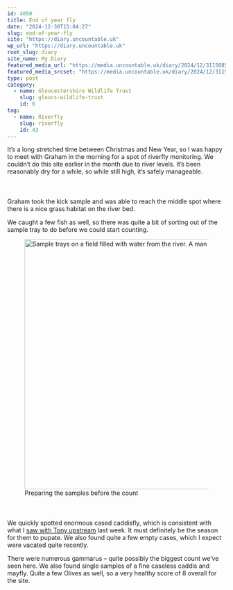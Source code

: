 ```yaml
---
id: 4050
title: End of year fly
date: "2024-12-30T15:04:27"
slug: end-of-year-fly
site: "https://diary.uncountable.uk"
wp_url: "https://diary.uncountable.uk"
root_slug: diary
site_name: My Diary
featured_media_url: "https://media.uncountable.uk/diary/2024/12/31150853/IMG20241230103008.webp"
featured_media_srcset: "https://media.uncountable.uk/diary/2024/12/31150853/IMG20241230103008-300x169.webp 300w, https://media.uncountable.uk/diary/2024/12/31150853/IMG20241230103008-1024x576.webp 1024w, https://media.uncountable.uk/diary/2024/12/31150853/IMG20241230103008-150x150.webp 150w, https://media.uncountable.uk/diary/2024/12/31150853/IMG20241230103008-640x360.webp 640w, https://media.uncountable.uk/diary/2024/12/31150853/IMG20241230103008.webp 2000w"
type: post
category:
  - name: Gloucestershire Wildlife Trust
    slug: gloucs-wildlife-trust
    id: 6
tag:
  - name: Riverfly
    slug: riverfly
    id: 43
---
```



<p>It&#8217;s a long stretched time between Christmas and New Year, so I was happy to meet with Graham in the morning for a spot of riverfly monitoring. We couldn&#8217;t do this site earlier in the month due to river levels. It&#8217;s been reasonably dry for a while, so while still high, it&#8217;s safely manageable.</p>


<style>.kb-row-layout-id4050_ec2284-75 > .kt-row-column-wrap{align-content:start;}:where(.kb-row-layout-id4050_ec2284-75 > .kt-row-column-wrap) > .wp-block-kadence-column{justify-content:start;}.kb-row-layout-id4050_ec2284-75 > .kt-row-column-wrap{column-gap:var(--global-kb-gap-md, 2rem);row-gap:var(--global-kb-gap-md, 2rem);padding-top:var(--global-kb-spacing-sm, 1.5rem);padding-bottom:var(--global-kb-spacing-sm, 1.5rem);grid-template-columns:repeat(2, minmax(0, 1fr));}.kb-row-layout-id4050_ec2284-75 > .kt-row-layout-overlay{opacity:0.30;}@media all and (max-width: 1024px){.kb-row-layout-id4050_ec2284-75 > .kt-row-column-wrap{grid-template-columns:repeat(2, minmax(0, 1fr));}}@media all and (max-width: 767px){.kb-row-layout-id4050_ec2284-75 > .kt-row-column-wrap{grid-template-columns:minmax(0, 1fr);}.kb-row-layout-id4050_ec2284-75 > .kt-row-column-wrap > .wp-block-kadence-column:nth-of-type(1){order:2;}.kb-row-layout-id4050_ec2284-75 > .kt-row-column-wrap > .wp-block-kadence-column:nth-of-type(2){order:1;}.kb-row-layout-id4050_ec2284-75 > .kt-row-column-wrap > .wp-block-kadence-column:nth-of-type(3){order:12;}.kb-row-layout-id4050_ec2284-75 > .kt-row-column-wrap > .wp-block-kadence-column:nth-of-type(4){order:11;}.kb-row-layout-id4050_ec2284-75 > .kt-row-column-wrap > .wp-block-kadence-column:nth-of-type(5){order:22;}.kb-row-layout-id4050_ec2284-75 > .kt-row-column-wrap > .wp-block-kadence-column:nth-of-type(6){order:21;}.kb-row-layout-id4050_ec2284-75 > .kt-row-column-wrap > .wp-block-kadence-column:nth-of-type(7){order:32;}.kb-row-layout-id4050_ec2284-75 > .kt-row-column-wrap > .wp-block-kadence-column:nth-of-type(8){order:31;}}</style><div class="kb-row-layout-wrap kb-row-layout-id4050_ec2284-75 alignnone wp-block-kadence-rowlayout"><div class="kt-row-column-wrap kt-has-2-columns kt-row-layout-equal kt-tab-layout-inherit kt-mobile-layout-row kt-row-valign-top">
<style>.kadence-column4050_8507fb-a8 > .kt-inside-inner-col,.kadence-column4050_8507fb-a8 > .kt-inside-inner-col:before{border-top-left-radius:0px;border-top-right-radius:0px;border-bottom-right-radius:0px;border-bottom-left-radius:0px;}.kadence-column4050_8507fb-a8 > .kt-inside-inner-col{column-gap:var(--global-kb-gap-sm, 1rem);}.kadence-column4050_8507fb-a8 > .kt-inside-inner-col{flex-direction:column;}.kadence-column4050_8507fb-a8 > .kt-inside-inner-col > .aligncenter{width:100%;}.kadence-column4050_8507fb-a8 > .kt-inside-inner-col:before{opacity:0.3;}.kadence-column4050_8507fb-a8{position:relative;}@media all and (max-width: 1024px){.kadence-column4050_8507fb-a8 > .kt-inside-inner-col{flex-direction:column;justify-content:center;}}@media all and (max-width: 767px){.kadence-column4050_8507fb-a8 > .kt-inside-inner-col{flex-direction:column;justify-content:center;}}</style>
<div class="wp-block-kadence-column kadence-column4050_8507fb-a8"><div class="kt-inside-inner-col">
<p>Graham took the kick sample and was able to reach the middle spot where there is a nice grass habitat on the river bed.</p>



<p>We caught a few fish as well, so there was quite a bit of sorting out of the sample tray to do before we could start counting.</p>
</div></div>


<style>.kadence-column4050_32c6b4-6b > .kt-inside-inner-col,.kadence-column4050_32c6b4-6b > .kt-inside-inner-col:before{border-top-left-radius:0px;border-top-right-radius:0px;border-bottom-right-radius:0px;border-bottom-left-radius:0px;}.kadence-column4050_32c6b4-6b > .kt-inside-inner-col{column-gap:var(--global-kb-gap-sm, 1rem);}.kadence-column4050_32c6b4-6b > .kt-inside-inner-col{flex-direction:column;}.kadence-column4050_32c6b4-6b > .kt-inside-inner-col > .aligncenter{width:100%;}.kadence-column4050_32c6b4-6b > .kt-inside-inner-col:before{opacity:0.3;}.kadence-column4050_32c6b4-6b{position:relative;}@media all and (max-width: 1024px){.kadence-column4050_32c6b4-6b > .kt-inside-inner-col{flex-direction:column;justify-content:center;}}@media all and (max-width: 767px){.kadence-column4050_32c6b4-6b > .kt-inside-inner-col{flex-direction:column;justify-content:center;}}</style>
<div class="wp-block-kadence-column kadence-column4050_32c6b4-6b"><div class="kt-inside-inner-col">
<figure class="wp-block-image size-large"><img loading="lazy" decoding="async" width="1024" height="576" src="https://media.uncountable.uk/diary/2024/12/31150852/IMG20241230103004-1024x576.webp" alt="Sample trays on a field filled with water from the river. A man picking out weeds from them" class="wp-image-4052" srcset="https://media.uncountable.uk/diary/2024/12/31150852/IMG20241230103004-1024x576.webp 1024w, https://media.uncountable.uk/diary/2024/12/31150852/IMG20241230103004-300x169.webp 300w, https://media.uncountable.uk/diary/2024/12/31150852/IMG20241230103004-640x360.webp 640w, https://media.uncountable.uk/diary/2024/12/31150852/IMG20241230103004.webp 2000w" sizes="auto, (max-width: 1024px) 100vw, 1024px" /><figcaption class="wp-element-caption">Preparing the samples before the count</figcaption></figure>
</div></div>

</div></div>


<p>We quickly spotted enormous cased caddisfly, which is consistent with what I <a href="https://diary.uncountable.uk/2024/12/a-case-of-caddis/" data-type="post" data-id="3984">saw with Tony upstream</a> last week.  It must definitely be the season for them to pupate.  We also found quite a few empty cases, which I expect were vacated quite recently.</p>



<p>There were numerous gammarus &#8211; quite possibly the biggest count we&#8217;ve seen here.  We also found single samples of a fine caseless caddis and mayfly.  Quite a few Olives as well, so a very healthy score of 8 overall for the site.</p>
